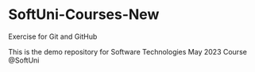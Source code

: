 # SoftUni-Courses-New
Exercise for Git and GitHub

This is the demo repository for Software Technologies May 2023 Course @SoftUni
